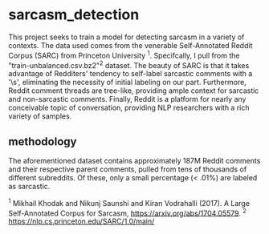 # sarcasm_detection

This project seeks to train a model for detecting sarcasm in a variety of contexts. The data used comes from the venerable Self-Annotated Reddit Corpus (SARC) from Princeton University <sup>1</sup>. Specifcally, I pull from the "train-unbalanced.csv.bz2"<sup>2</sup> dataset. The beauty of SARC is that it takes advantage of Redditers' tendency to self-label sarcastic comments with a '\s', eliminating the necessity of initial labeling on our part. Furthermore, Reddit comment threads are tree-like, providing ample context for sarcastic and non-sarcastic comments. Finally, Reddit is a platform for nearly any conceivable topic of conversation, providing NLP researchers with a rich variety of samples.   

## methodology

The aforementioned dataset contains approximately 187M Reddit comments and their respective parent comments, pulled from tens of thousands of different subreddits. Of these, only a small percentage (< .01%) are labeled as sarcastic.  









<sup>1</sup> Mikhail Khodak and Nikunj Saunshi and Kiran Vodrahalli (2017). A Large Self-Annotated Corpus for Sarcasm, https://arxiv.org/abs/1704.05579.
<sup>2</sup> https://nlp.cs.princeton.edu/SARC/1.0/main/

